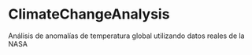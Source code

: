 # ClimateChangeAnalysis
Análisis de anomalías de temperatura global utilizando datos reales de la NASA
